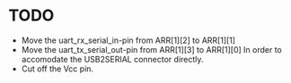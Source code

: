 # TODO
- Move the uart_rx_serial_in-pin from ARR[1][2] to ARR[1][1]
- Move the uart_tx_serial_out-pin from ARR[1][3] to ARR[1][0]
In order to accomodate the USB2SERIAL connector directly.
- Cut off the Vcc pin.
